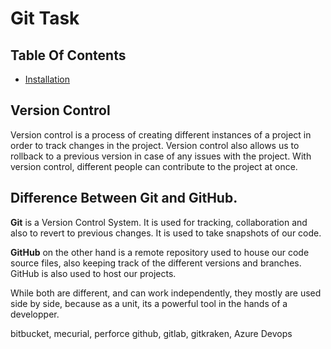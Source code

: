 # Git Task

## Table Of Contents
- [Installation](#installation)

## Version Control
Version control is a process of creating different instances of a project in order to track changes in the project. Version control also allows us to rollback to a previous version in case of any issues with the project. With version control, different people can contribute to the project at once.

## Difference Between Git and GitHub.
__Git__ is a Version Control System. It is used for tracking, collaboration and also to revert to previous changes. It is used to take snapshots of our code.

__GitHub__ on the other hand is a remote repository used to house our code source files, also keeping track of the different versions and branches. GitHub is also used to host our projects.

While both are different, and can work independently, they mostly are used side by side, because as a unit, its a powerful tool in the hands of a developper.

bitbucket, mecurial, perforce
github, gitlab, gitkraken, Azure Devops